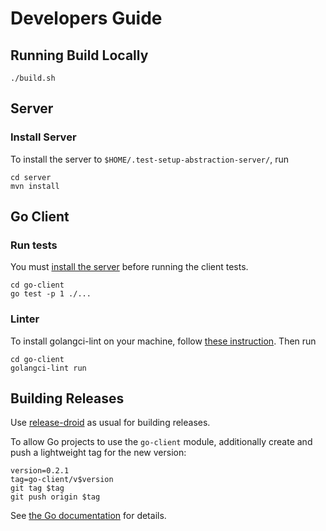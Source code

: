 # Developers Guide

## Running Build Locally

```shell
./build.sh
```

## Server

### Install Server

To install the server to `$HOME/.test-setup-abstraction-server/`, run

```shell
cd server
mvn install
```

## Go Client

### Run tests

You must [install the server](#install-server) before running the client tests.

```shell
cd go-client
go test -p 1 ./...
```

### Linter

To install golangci-lint on your machine, follow [these instruction](https://golangci-lint.run/welcome/install/#local-installation). Then run

```shell
cd go-client
golangci-lint run
```

## Building Releases

Use [release-droid](https://github.com/exasol/release-droid) as usual for building releases.

To allow Go projects to use the `go-client` module, additionally create and push a lightweight tag for the new version:

```shell
version=0.2.1
tag=go-client/v$version
git tag $tag
git push origin $tag
```

See [the Go documentation](https://go.dev/doc/modules/managing-source#multiple-module-source) for details.
